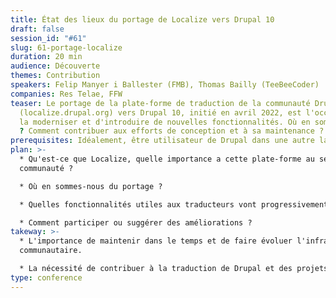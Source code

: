 ```yaml
---
title: État des lieux du portage de Localize vers Drupal 10
draft: false
session_id: "#61"
slug: 61-portage-localize
duration: 20 min
audience: Découverte
themes: Contribution
speakers: Felip Manyer i Ballester (FMB), Thomas Bailly (TeeBeeCoder)
companies: Res Telae, FFW
teaser: Le portage de la plate-forme de traduction de la communauté Drupal
  (localize.drupal.org) vers Drupal 10, initié en avril 2022, est l'occasion de
  la moderniser et d'introduire de nouvelles fonctionnalités. Où en sommes-nous
  ? Comment contribuer aux efforts de conception et à sa maintenance ?
prerequisites: Idéalement, être utilisateur de Drupal dans une autre langue que l'anglais.
plan: >-
  * Qu'est-ce que Localize, quelle importance a cette plate-forme au sein de la
  communauté ?

  * Où en sommes-nous du portage ?

  * Quelles fonctionnalités utiles aux traducteurs vont progressivement être mises en œuvre ?

  * Comment participer ou suggérer des améliorations ?
takeway: >-
  * L'importance de maintenir dans le temps et de faire évoluer l'infrastructure
  communautaire.

  * La nécessité de contribuer à la traduction de Drupal et des projets contribués, le plus efficacement possible.
type: conference
---
```

